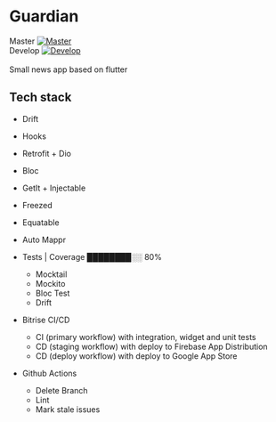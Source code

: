 # Guardian 
Master [![Master](https://app.bitrise.io/app/52e1a8d8-90a3-4a04-b253-374292af1e04/status.svg?token=S7UQKT5ZA8F2slIDlUjTLA&branch=master)](https://app.bitrise.io/app/52e1a8d8-90a3-4a04-b253-374292af1e04) 
<br/>
Develop [![Develop](https://app.bitrise.io/app/52e1a8d8-90a3-4a04-b253-374292af1e04/status.svg?token=S7UQKT5ZA8F2slIDlUjTLA&branch=develop)](https://app.bitrise.io/app/52e1a8d8-90a3-4a04-b253-374292af1e04)
<br/><br/>
Small news app based on flutter

## Tech stack
* Drift
* Hooks
* Retrofit + Dio
* Bloc
* GetIt + Injectable
* Freezed
* Equatable
* Auto Mappr
* Tests | Coverage  	████████░░ 80% 

    * Mocktail
    * Mockito
    * Bloc Test
    * Drift
    
* Bitrise CI/CD
    * CI (primary workflow) with integration, widget and unit tests
    * CD (staging workflow) with deploy to Firebase App Distribution
    * CD (deploy workflow) with deploy to Google App Store
* Github Actions
    * Delete Branch
    * Lint
    * Mark stale issues